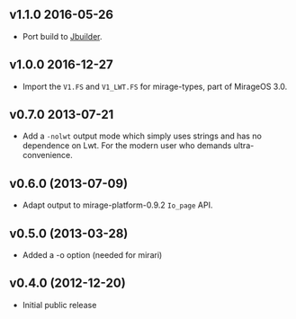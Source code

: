 v1.1.0 2016-05-26
-----------------

* Port build to [Jbuilder](https://github.com/janestreet/jbuilder).

v1.0.0 2016-12-27
-----------------

* Import the `V1.FS` and `V1_LWT.FS` for mirage-types, part of MirageOS 3.0.

v0.7.0 2013-07-21
-----------------

* Add a `-nolwt` output mode which simply uses strings and has
  no dependence on Lwt.  For the modern user who demands ultra-convenience.

v0.6.0 (2013-07-09)
-------------------

* Adapt output to mirage-platform-0.9.2 `Io_page` API.

v0.5.0 (2013-03-28)
-------------------

* Added a -o option (needed for mirari)

v0.4.0 (2012-12-20)
-------------------

* Initial public release

